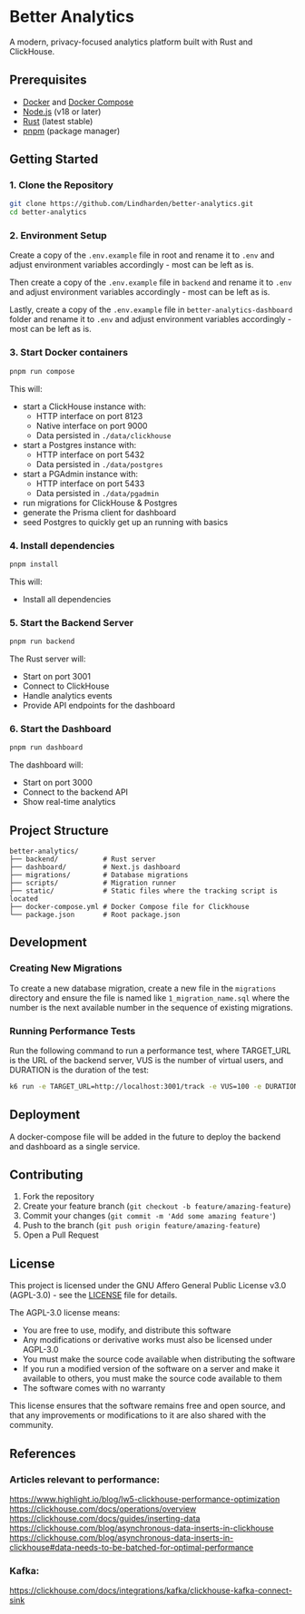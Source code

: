 # Better Analytics

A modern, privacy-focused analytics platform built with Rust and ClickHouse.

## Prerequisites

- [Docker](https://www.docker.com/) and [Docker Compose](https://docs.docker.com/compose/)
- [Node.js](https://nodejs.org/) (v18 or later)
- [Rust](https://www.rust-lang.org/) (latest stable)
- [pnpm](https://pnpm.io/) (package manager)

## Getting Started

### 1. Clone the Repository

```bash
git clone https://github.com/Lindharden/better-analytics.git
cd better-analytics
```

### 2. Environment Setup

Create a copy of the `.env.example` file in root and rename it to `.env` and adjust environment variables accordingly - most can be left as is.

Then create a copy of the `.env.example` file in `backend` and rename it to `.env` and adjust environment variables accordingly - most can be left as is.

Lastly, create a copy of the `.env.example` file in `better-analytics-dashboard` folder and rename it to `.env` and adjust environment variables accordingly - most can be left as is.

### 3. Start Docker containers

```bash
pnpm run compose
```

This will:
- start a ClickHouse instance with:
  - HTTP interface on port 8123
  - Native interface on port 9000
  - Data persisted in `./data/clickhouse`
- start a Postgres instance with:
  - HTTP interface on port 5432
  - Data persisted in `./data/postgres`
- start a PGAdmin instance with:
  - HTTP interface on port 5433
  - Data persisted in `./data/pgadmin`
- run migrations for ClickHouse & Postgres
- generate the Prisma client for dashboard
- seed Postgres to quickly get up an running with basics

### 4. Install dependencies

```bash
pnpm install
```

This will:
- Install all dependencies

### 5. Start the Backend Server

```bash
pnpm run backend
```

The Rust server will:
- Start on port 3001
- Connect to ClickHouse
- Handle analytics events
- Provide API endpoints for the dashboard

### 6. Start the Dashboard

```bash
pnpm run dashboard
```

The dashboard will:
- Start on port 3000
- Connect to the backend API
- Show real-time analytics

## Project Structure

```
better-analytics/
├── backend/           # Rust server
├── dashboard/         # Next.js dashboard
├── migrations/        # Database migrations
├── scripts/           # Migration runner
├── static/            # Static files where the tracking script is located
├── docker-compose.yml # Docker Compose file for Clickhouse
└── package.json       # Root package.json
```

## Development

### Creating New Migrations

To create a new database migration, create a new file in the `migrations` directory and ensure the file is named like `1_migration_name.sql` where the number is the next available number in the sequence of existing migrations.

### Running Performance Tests

Run the following command to run a performance test, where TARGET_URL is the URL of the backend server, VUS is the number of virtual users, and DURATION is the duration of the test:

```bash
k6 run -e TARGET_URL=http://localhost:3001/track -e VUS=100 -e DURATION=1m k6-perf-test.js
```

## Deployment

A docker-compose file will be added in the future to deploy the backend and dashboard as a single service.

## Contributing

1. Fork the repository
2. Create your feature branch (`git checkout -b feature/amazing-feature`)
3. Commit your changes (`git commit -m 'Add some amazing feature'`)
4. Push to the branch (`git push origin feature/amazing-feature`)
5. Open a Pull Request

## License

This project is licensed under the GNU Affero General Public License v3.0 (AGPL-3.0) - see the [LICENSE](LICENSE) file for details.

The AGPL-3.0 license means:
- You are free to use, modify, and distribute this software
- Any modifications or derivative works must also be licensed under AGPL-3.0
- You must make the source code available when distributing the software
- If you run a modified version of the software on a server and make it available to others, you must make the source code available to them
- The software comes with no warranty

This license ensures that the software remains free and open source, and that any improvements or modifications to it are also shared with the community.

## References

### Articles relevant to performance:
https://www.highlight.io/blog/lw5-clickhouse-performance-optimization
https://clickhouse.com/docs/operations/overview
https://clickhouse.com/docs/guides/inserting-data
https://clickhouse.com/blog/asynchronous-data-inserts-in-clickhouse
https://clickhouse.com/blog/asynchronous-data-inserts-in-clickhouse#data-needs-to-be-batched-for-optimal-performance

### Kafka:
https://clickhouse.com/docs/integrations/kafka/clickhouse-kafka-connect-sink